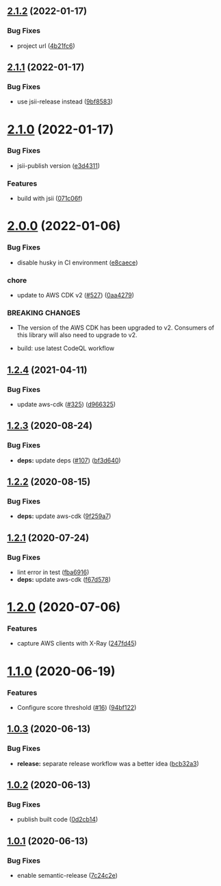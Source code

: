 ## [2.1.2](https://github.com/engineal/cdk-recaptcha-authorizer/compare/v2.1.1...v2.1.2) (2022-01-17)


### Bug Fixes

* project url ([4b21fc6](https://github.com/engineal/cdk-recaptcha-authorizer/commit/4b21fc695cfb1db037556405d3d23b38c5f8f293))

## [2.1.1](https://github.com/engineal/cdk-recaptcha-authorizer/compare/v2.1.0...v2.1.1) (2022-01-17)


### Bug Fixes

* use jsii-release instead ([9bf8583](https://github.com/engineal/cdk-recaptcha-authorizer/commit/9bf8583e297830a2877f4180078a8f01e767191f))

# [2.1.0](https://github.com/engineal/cdk-recaptcha-authorizer/compare/v2.0.0...v2.1.0) (2022-01-17)


### Bug Fixes

* jsii-publish version ([e3d4311](https://github.com/engineal/cdk-recaptcha-authorizer/commit/e3d4311dc58310f6e120a761ab1789b32292a00f))


### Features

* build with jsii ([071c06f](https://github.com/engineal/cdk-recaptcha-authorizer/commit/071c06f3cf4c37f5eda478ec8385ce190f7dd89e))

# [2.0.0](https://github.com/engineal/cdk-recaptcha-authorizer/compare/v1.2.4...v2.0.0) (2022-01-06)


### Bug Fixes

* disable husky in CI environment ([e8caece](https://github.com/engineal/cdk-recaptcha-authorizer/commit/e8caeceef1cc4ddf99cdf2ad04591357747b288e))


### chore

* update to AWS CDK v2 ([#527](https://github.com/engineal/cdk-recaptcha-authorizer/issues/527)) ([0aa4279](https://github.com/engineal/cdk-recaptcha-authorizer/commit/0aa4279439fa7c19082f65a68bb56c58ff81c7a7))


### BREAKING CHANGES

* The version of the AWS CDK has been upgraded to v2.
Consumers of this library will also need to upgrade to v2.

* build: use latest CodeQL workflow

## [1.2.4](https://github.com/engineal/cdk-recaptcha-authorizer/compare/v1.2.3...v1.2.4) (2021-04-11)


### Bug Fixes

* update aws-cdk ([#325](https://github.com/engineal/cdk-recaptcha-authorizer/issues/325)) ([d966325](https://github.com/engineal/cdk-recaptcha-authorizer/commit/d9663250193d487cb1ab9635c4aa54dc1f2ef357))

## [1.2.3](https://github.com/engineal/cdk-recaptcha-authorizer/compare/v1.2.2...v1.2.3) (2020-08-24)


### Bug Fixes

* **deps:** update deps ([#107](https://github.com/engineal/cdk-recaptcha-authorizer/issues/107)) ([bf3d640](https://github.com/engineal/cdk-recaptcha-authorizer/commit/bf3d6404dd196657a3ac9849fe77c9eec22271b2))

## [1.2.2](https://github.com/engineal/cdk-recaptcha-authorizer/compare/v1.2.1...v1.2.2) (2020-08-15)


### Bug Fixes

* **deps:** update aws-cdk ([9f259a7](https://github.com/engineal/cdk-recaptcha-authorizer/commit/9f259a7b18936a18382feba91910e57012dff3b2))

## [1.2.1](https://github.com/engineal/cdk-recaptcha-authorizer/compare/v1.2.0...v1.2.1) (2020-07-24)


### Bug Fixes

* lint error in test ([fba6916](https://github.com/engineal/cdk-recaptcha-authorizer/commit/fba691674a609d65e2bad2d2489e748561ea00f6))
* **deps:** update aws-cdk ([f67d578](https://github.com/engineal/cdk-recaptcha-authorizer/commit/f67d5780d5a6df007e5cb7c4cb822a8df7ad2a73))

# [1.2.0](https://github.com/engineal/cdk-recaptcha-authorizer/compare/v1.1.0...v1.2.0) (2020-07-06)


### Features

* capture AWS clients with X-Ray ([247fd45](https://github.com/engineal/cdk-recaptcha-authorizer/commit/247fd4587ba7a24ba8cf3a0ccaa0bb1adc71c84b))

# [1.1.0](https://github.com/engineal/cdk-recaptcha-authorizer/compare/v1.0.3...v1.1.0) (2020-06-19)


### Features

* Configure score threshold ([#16](https://github.com/engineal/cdk-recaptcha-authorizer/issues/16)) ([94bf122](https://github.com/engineal/cdk-recaptcha-authorizer/commit/94bf122310516b6017a2ec55f0de84de780a9afd))

## [1.0.3](https://github.com/engineal/cdk-recaptcha-authorizer/compare/v1.0.2...v1.0.3) (2020-06-13)


### Bug Fixes

* **release:** separate release workflow was a better idea ([bcb32a3](https://github.com/engineal/cdk-recaptcha-authorizer/commit/bcb32a3a7bf4864a1a0b403f5701d6f771d20cd5))

## [1.0.2](https://github.com/engineal/cdk-recaptcha-authorizer/compare/v1.0.1...v1.0.2) (2020-06-13)


### Bug Fixes

* publish built code ([0d2cb14](https://github.com/engineal/cdk-recaptcha-authorizer/commit/0d2cb14061514b11c9944520ea09fc937bce61c3))

## [1.0.1](https://github.com/engineal/cdk-recaptcha-authorizer/compare/v1.0.0...v1.0.1) (2020-06-13)


### Bug Fixes

* enable semantic-release ([7c24c2e](https://github.com/engineal/cdk-recaptcha-authorizer/commit/7c24c2e3f19a7f801981a34246d052b8fe453c66))
